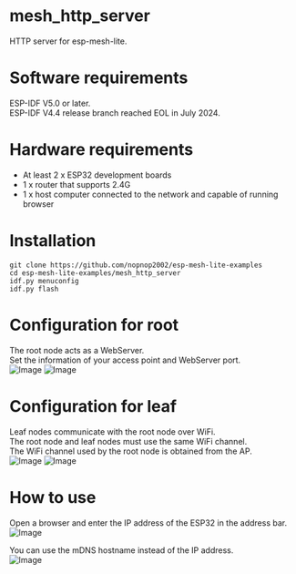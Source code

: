 # mesh_http_server
HTTP server for esp-mesh-lite.

# Software requirements
ESP-IDF V5.0 or later.   
ESP-IDF V4.4 release branch reached EOL in July 2024.   

# Hardware requirements
- At least 2 x ESP32 development boards
- 1 x router that supports 2.4G
- 1 x host computer connected to the network and capable of running browser

# Installation
```
git clone https://github.com/nopnop2002/esp-mesh-lite-examples
cd esp-mesh-lite-examples/mesh_http_server
idf.py menuconfig
idf.py flash
```

# Configuration for root   
The root node acts as a WebServer.   
Set the information of your access point and WebServer port.   
![Image](https://github.com/user-attachments/assets/24ab6d3b-a3f6-4e8b-b33f-cf570dbcd103)
![Image](https://github.com/user-attachments/assets/fcda0877-fc5b-462b-8e2c-7c48042da6ee)

# Configuration for leaf   
Leaf nodes communicate with the root node over WiFi.   
The root node and leaf nodes must use the same WiFi channel.   
The WiFi channel used by the root node is obtained from the AP.   
![Image](https://github.com/user-attachments/assets/24ab6d3b-a3f6-4e8b-b33f-cf570dbcd103)
![Image](https://github.com/user-attachments/assets/fba33f9e-958a-4914-a50d-b4476037efb4)

# How to use
Open a browser and enter the IP address of the ESP32 in the address bar.   
![Image](https://github.com/user-attachments/assets/83dbe781-c847-42de-8695-808ea4cbfecb)

You can use the mDNS hostname instead of the IP address.   
![Image](https://github.com/user-attachments/assets/f9a14574-7fb0-41a6-9841-0049fb2356f6)